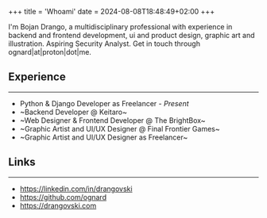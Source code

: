+++
title = 'Whoami'
date = 2024-08-08T18:48:49+02:00
+++

I'm Bojan Drango, a multidisciplinary professional with experience in backend and frontend development, ui and product design, graphic art and illustration. Aspiring Security Analyst.
Get in touch through ognard|at|proton|dot|me.


## Experience
---

- Python & Django Developer as Freelancer - *Present*
- ~Backend Developer @ Keitaro~
- ~Web Designer & Frontend Developer @ The BrightBox~
- ~Graphic Artist and UI/UX Designer @ Final Frontier Games~
- ~Graphic Artist and UI/UX Designer as Freelancer~


## Links
---
- https://linkedin.com/in/drangovski
- https://github.com/ognard
- https://drangovski.com